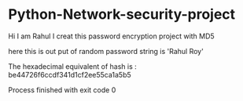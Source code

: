 # Python-Network-security-project
Hi I am Rahul
I creat this password encryption project with MD5 

here this is out put of random password
string is 'Rahul Roy'


The hexadecimal equivalent of hash is : be44726f6ccdf341d1cf2ee55ca1a5b5

Process finished with exit code 0
